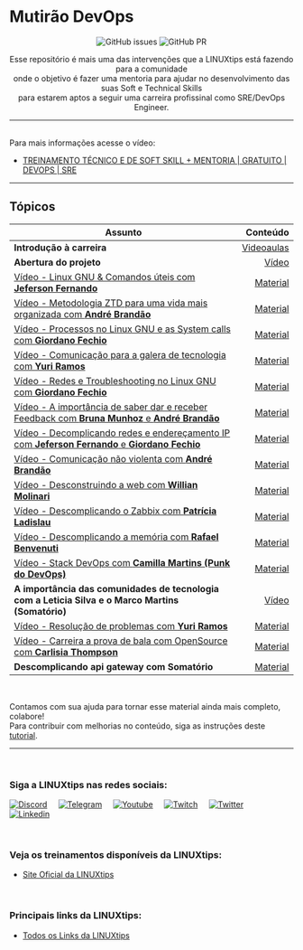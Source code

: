 #  Mutirão DevOps

<p align="center">

  <img alt="GitHub issues" src="https://img.shields.io/github/issues/badtuxx/MutiraoDevOps">
  <img alt="GitHub PR" src="https://img.shields.io/github/issues-pr/badtuxx/MutiraoDevOps">

</p>

<p align="center">
Esse repositório é mais uma das intervenções que a LINUXtips está fazendo para a comunidade </br> onde o objetivo é fazer uma mentoria para ajudar no desenvolvimento das suas Soft e Technical Skills </br> para estarem aptos a seguir uma carreira profissinal como SRE/DevOps Engineer.
</p>

---

<br/>
Para mais informações acesse o vídeo:

* [TREINAMENTO TÉCNICO E DE SOFT SKILL + MENTORIA | GRATUITO | DEVOPS | SRE](https://www.youtube.com/watch?v=FC0osj1Blik)

---

## Tópicos

| Assunto                                                                                                                                                             |                                                                   Conteúdo |
| ------------------------------------------------------------------------------------------------------------------------------------------------------------------- | -------------------------------------------------------------------------: |
| **Introdução à carreira**                                                                                                                                           |                               [Videoaulas](Preparatorio_Mutirao/README.md) |
| **Abertura do projeto**                                                                                                                                             | [Vídeo](https://www.twitch.tv/videos/1023835055?filter=archives&sort=time) |
| [Vídeo -  Linux GNU & Comandos úteis com **Jeferson Fernando**](https://www.twitch.tv/videos/1031695846?filter=archives&sort=time)                                  |                                  [Material](Conceitos_Linux/Command_List/) |
| [Vídeo - Metodologia ZTD para uma vida mais organizada com **André Brandão**](https://www.twitch.tv/videos/1039460668?filter=archives&sort=time)                    |                         [Material](Soft_Skills/Organizacao_Produtividade/) |
| [Vídeo - Processos no Linux GNU e as System calls com **Giordano Fechio**](https://www.twitch.tv/videos/1046921715?filter=archives&sort=time)                       |                                       [Material](Conceitos_Linux/Process/) |
| [Vídeo - Comunicação para a galera de tecnologia com **Yuri Ramos**](https://www.twitch.tv/videos/1054215924?filter=archives&sort=time)                             |                                        [Material](Soft_Skills/Comunicacao/Comunicacao_em_tecnologia/) |
| [Vídeo - Redes e Troubleshooting no Linux GNU com **Giordano Fechio**](https://www.twitch.tv/videos/1061329137?filter=archives&sort=time)                           |                                       [Material](Conceitos_Linux/Network/) |
| [Vídeo - A importância de saber dar e receber Feedback com **Bruna Munhoz** e **André Brandão**](https://www.twitch.tv/videos/1061329137?filter=archives&sort=time) |                                          [Material](Soft_Skills/Feedback/) |
| [Vídeo - Decomplicando redes e endereçamento IP com **Jeferson Fernando** e **Giordano Fechio**](https://www.twitch.tv/videos/1075691058) |                                          [Material](Conceitos_Linux/Network/) |
| [Vídeo - Comunicação não violenta com **André Brandão**](https://www.twitch.tv/videos/1082723293) |                                          [Material](Soft_Skills/Comunicacao/Comunicacao_nao_violenta/) |
| [Vídeo - Desconstruindo a web com **Willian Molinari**](https://www.twitch.tv/videos/1089776626?filter=all&sort=time) |                                          [Material](https://cege.la/3hIYiCc) |
| [Vídeo - Descomplicando o Zabbix com **Patrícia Ladislau**](https://www.twitch.tv/videos/1096900430?filter=all&sort=time) |                                          [Material](https://github.com/patricialadislaus/MUTIRAODEVOPS) |
| [Vídeo - Descomplicando a memória com **Rafael Benvenuti**](https://www.twitch.tv/videos/1104087084?filter=all&sort=time) |                                          [Material](Conceitos_Linux/Memory/) |
| [Vídeo - Stack DevOps com **Camilla Martins (Punk do DevOps)**](https://www.twitch.tv/videos/1111273508) |                                          [Material](DevOps/Stack/) |
| **A importância das comunidades de tecnologia com a Leticia Silva e o Marco Martins (Somatório)**|                                          [Vídeo](https://www.twitch.tv/videos/1118327809) |
| [Vídeo - Resolução de problemas com **Yuri Ramos**](https://www.twitch.tv/videos/1125339419?t=00h29m45s) |                                          [Material](Soft_Skills/Resolucao_Problemas/) |
| [Vídeo - Carreira a prova de bala com OpenSource com **Carlisia Thompson**](https://www.twitch.tv/videos/1125339419?t=01h42m30s) |                                          [Material](Open_Source/Carreira/) |
| **Descomplicando api gateway com Somatório** | [Material](https://github.com/somatorio/demo-kong) |

</br>

<p align="center">

Contamos com sua ajuda para tornar esse material ainda mais completo, colabore! </br> Para contribuir com melhorias no conteúdo, siga as instruções deste [tutorial](https://docs.github.com/pt/github/collaborating-with-pull-requests/proposing-changes-to-your-work-with-pull-requests/creating-a-pull-request-from-a-fork).

</p>

---

</br>

### Siga a LINUXtips nas redes sociais:

 [![Discord](https://img.shields.io/badge/Discord-7289DA?logo=discord&logoColor=white)](https://discord.gg/fpYjDcZgJ8) &nbsp; &nbsp;
 [![Telegram](https://img.shields.io/badge/Telegram-2CA5E0?logo=telegram&logoColor=white)](https://t.me/canalLINUXtips) &nbsp; &nbsp;
 [![Youtube](https://img.shields.io/badge/YouTube-FF0000?logo=youtube&logoColor=white)](https://goo.gl/wJDWwg) &nbsp; &nbsp;
 [![Twitch](https://img.shields.io/badge/Twitch-9146FF?logo=twitch&logoColor=white)](https://twitch.tv/LINUXtips) &nbsp; &nbsp;
 [![Twitter](https://img.shields.io/badge/Twitter-1DA1F2?logo=twitter&logoColor=white)](https://twitter.com/linuxtipsbr) &nbsp; &nbsp;
 [![Linkedin](https://img.shields.io/badge/LinkedIn-0077B5?logo=linkedin&logoColor=white)](https://www.linkedin.com/company/linuxtips/)

</br>

### Veja os treinamentos disponíveis da LINUXtips:

* [Site Oficial da LINUXtips](https://linuxtips.io/loja)

</br>

### Principais links da LINUXtips:

* [Todos os Links da LINUXtips](https://linktr.ee/LINUXtips)
